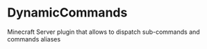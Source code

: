 # DynamicCommands
 Minecraft Server plugin that allows to dispatch sub-commands and commands aliases
